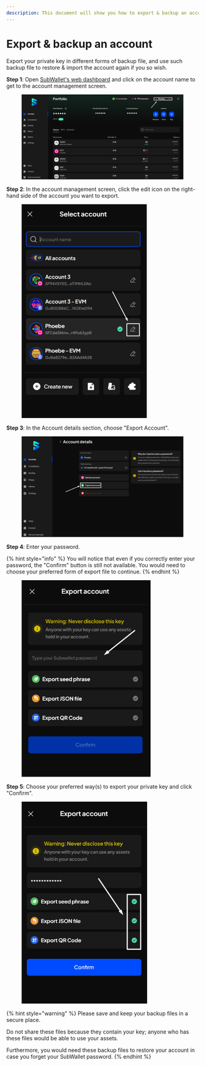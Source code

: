```yaml
---
description: This document will show you how to export & backup an account on SubWallet.
---
```


# Export & backup an account

Export your private key in different forms of backup file, and use such backup file to restore & import the account again if you so wish.

**Step 1**: Open [SubWallet's web dashboard](https://web.subwallet.app/welcome) and click on the account name to get to the account management screen.&#x20;

<figure><img src="../../.gitbook/assets/image (1745).png" alt=""><figcaption></figcaption></figure>

**Step 2**: In the account management screen, click the edit icon on the right-hand side of the account you want to export.&#x20;

<div align="left">

<figure><img src="../../.gitbook/assets/image (1740).png" alt="" width="328"><figcaption></figcaption></figure>

</div>

**Step 3**: In the Account details section, choose "Export Account".

<figure><img src="../../.gitbook/assets/image (1748).png" alt=""><figcaption></figcaption></figure>

**Step 4**: Enter your password.&#x20;

{% hint style="info" %}
You will notice that even if you correctly enter your password, the "Confirm" button is still not available. You would need to choose your preferred form of export file to continue.
{% endhint %}

<div align="left">

<figure><img src="../../.gitbook/assets/image (1749).png" alt="" width="338"><figcaption></figcaption></figure>

</div>

**Step 5**: Choose your preferred way(s) to export your private key and click "Confirm".

<div align="left">

<figure><img src="../../.gitbook/assets/image (1750).png" alt="" width="329"><figcaption></figcaption></figure>

</div>

{% hint style="warning" %}
Please save and keep your backup files in a secure place.&#x20;

Do not share these files because they contain your key; anyone who has these files would be able to use your assets.

Furthermore, you would need these backup files to restore your account in case you forget your SubWallet password.&#x20;
{% endhint %}
